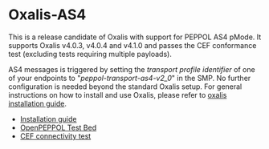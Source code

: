 # Oxalis-AS4

This is a release candidate of Oxalis with support for PEPPOL AS4 pMode.
It supports Oxalis v4.0.3, v4.0.4 and v4.1.0 and passes the CEF conformance test (excluding tests requiring multiple payloads).

AS4 messages is triggered by setting the _transport profile identifier_ of one of your endpoints to "_peppol-transport-as4-v2_0_" in the SMP. No further configuration is needed beyond the standard Oxalis setup.
For general instructions on how to install and use Oxalis, please refer to [oxalis installation guide](https://github.com/difi/oxalis/blob/master/doc/installation.md).

* [Installation guide](installation/index.md)
* [OpenPEPPOL Test Bed](peppol-test-bed/index.md)
* [CEF connectivity test](cef-connectivity/index.md)



